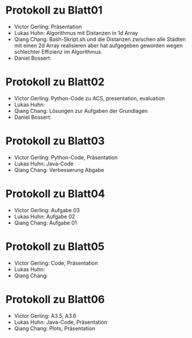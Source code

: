 # Protokoll zu Blatt01
+ Victor Gerling: Präsentation
+ Lukas Huhn: Algorithmus mit Distanzen in 1d Array
+ Qiang Chang: Bash-Skript.sh und die Distanzen zwischen alle Städten mit einen 2d Array realisieren aber hat aufgegeben geworden wegen schlechter Effizienz im Algorithmus.
+ Daniel Bossert:

# Protokoll zu Blatt02
+ Victor Gerling: Python-Code zu ACS, presentation, evaluation 
+ Lukas Huhn: 
+ Qiang Chang: Lösungen zur Aufgaben der Grundlagen
+ Daniel Bossert:

# Protokoll zu Blatt03
+ Victor Gerling: Python-Code, Präsentation
+ Lukas Huhn: Java-Code
+ Qiang Chang: Verbesserung Abgabe


# Protokoll zu Blatt04	
+ Victor Gerling: Aufgabe 03
+ Lukas Huhn: Aufgabe 02	
+ Qiang Chang: Aufgabe 01
	
		
# Protokoll zu Blatt05
+ Victor Gerling: Code, Präsentation	
+ Lukas Huhn:	
+ Qiang Chang:


# Protokoll zu Blatt06
+ Victor Gerling: A3.5, A3.6
+ Lukas Huhn: Java-Code, Präsentation
+ Qiang Chang: Plots, Präsentation
